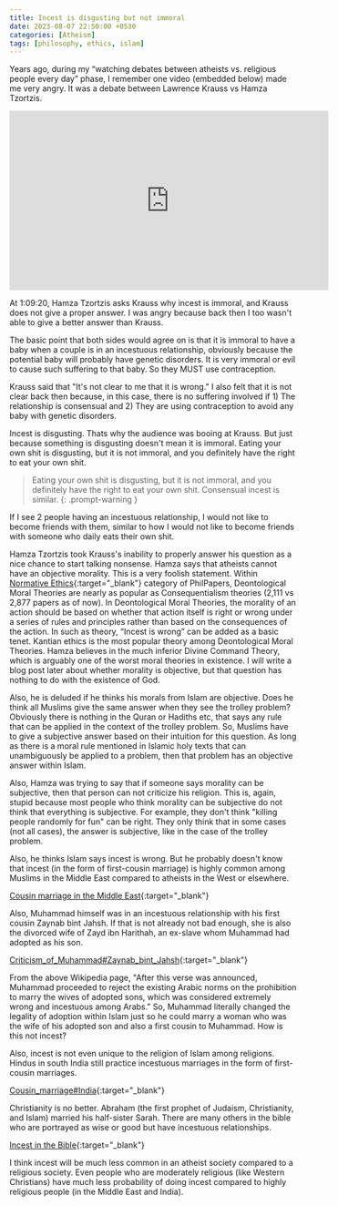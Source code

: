 ```yaml
---
title: Incest is disgusting but not immoral
date: 2023-08-07 22:50:00 +0530
categories: [Atheism]
tags: [philosophy, ethics, islam]
---
```


Years ago, during my “watching debates between atheists vs. religious people every day” phase, I remember one video (embedded below) made me very angry. It was a debate between Lawrence Krauss vs Hamza Tzortzis.

<iframe width="560" height="315" src="https://www.youtube.com/embed/uSwJuOPG4FI?start=4160" title="YouTube video player" frameborder="0" allow="accelerometer; autoplay; clipboard-write; encrypted-media; gyroscope; picture-in-picture; web-share" allowfullscreen></iframe>

At 1:09:20, Hamza Tzortzis asks Krauss why incest is immoral, and Krauss does not give a proper answer. I was angry because back then I too wasn't able to give a better answer than Krauss.

The basic point that both sides would agree on is that it is immoral to have a baby when a couple is in an incestuous relationship, obviously because the potential baby will probably have genetic disorders. It is very immoral or evil to cause such suffering to that baby. So they MUST use contraception.

Krauss said that "It's not clear to me that it is wrong." I also felt that it is not clear back then because, in this case, there is no suffering involved if 1) The relationship is consensual and 2) They are using contraception to avoid any baby with genetic disorders.

Incest is disgusting. Thats why the audience was booing at Krauss. But just because something is disgusting doesn't mean it is immoral. Eating your own shit is disgusting, but it is not immoral, and you definitely have the right to eat your own shit.

> Eating your own shit is disgusting, but it is not immoral, and you definitely have the right to eat your own shit. Consensual incest is similar.
{: .prompt-warning }

If I see 2 people having an incestuous relationship, I would not like to become friends with them, similar to how I would not like to become friends with someone who daily eats their own shit.

Hamza Tzortzis took Krauss's inability to properly answer his question as a nice chance to start talking nonsense. Hamza says that atheists cannot have an objective morality. This is a very foolish statement. Within [Normative Ethics](https://philpapers.org/browse/normative-ethics){:target="_blank"} category of PhilPapers, Deontological Moral Theories are nearly as popular as Consequentialism theories (2,111 vs 2,877 papers as of now). In Deontological Moral Theories, the morality of an action should be based on whether that action itself is right or wrong under a series of rules and principles rather than based on the consequences of the action. In such as theory, “Incest is wrong” can be added as a basic tenet. Kantian ethics is the most popular theory among Deontological Moral Theories. Hamza believes in the much inferior Divine Command Theory, which is arguably one of the worst moral theories in existence. I will write a blog post later about whether morality is objective, but that question has nothing to do with the existence of God.

Also, he is deluded if he thinks his morals from Islam are objective. Does he think all Muslims give the same answer when they see the trolley problem? Obviously there is nothing in the Quran or Hadiths etc, that says any rule that can be applied in the context of the trolley problem. So, Muslims have to give a subjective answer based on their intuition for this question. As long as there is a moral rule mentioned in Islamic holy texts that can unambiguously be applied to a problem, then that problem has an objective answer within Islam.

Also, Hamza was trying to say that if someone says morality can be subjective, then that person can not criticize his religion. This is, again, stupid because most people who think morality can be subjective do not think that everything is subjective. For example, they don't think "killing people randomly for fun" can be right. They only think that in some cases (not all cases), the answer is subjective, like in the case of the trolley problem.

Also, he thinks Islam says incest is wrong. But he probably doesn't know that incest (in the form of first-cousin marriage) is highly common among Muslims in the Middle East compared to atheists in the West or elsewhere.

[Cousin marriage in the Middle East](https://en.wikipedia.org/wiki/Cousin_marriage_in_the_Middle_East){:target="_blank"}

Also, Muhammad himself was in an incestuous relationship with his first cousin Zaynab bint Jahsh. If that is not already not bad enough, she is also the divorced wife of Zayd ibn Harithah, an ex-slave whom Muhammad had adopted as his son. 

[Criticism_of_Muhammad#Zaynab_bint_Jahsh](https://en.wikipedia.org/wiki/Criticism_of_Muhammad#Zaynab_bint_Jahsh){:target="_blank"}

From the above Wikipedia page, "After this verse was announced, Muhammad proceeded to reject the existing Arabic norms on the prohibition to marry the wives of adopted sons, which was considered extremely wrong and incestuous among Arabs." So, Muhammad literally changed the legality of adoption within Islam just so he could marry a woman who was the wife of his adopted son and also a first cousin to Muhammad. How is this not incest?

Also, incest is not even unique to the religion of Islam among religions. Hindus in south India still practice incestuous marriages in the form of first-cousin marriages.

[Cousin_marriage#India](https://en.wikipedia.org/wiki/Cousin_marriage#India){:target="_blank"}

Christianity is no better. Abraham (the first prophet of Judaism, Christianity, and Islam) married his half-sister Sarah. There are many others in the bible who are portrayed as wise or good but have incestuous relationships.

[Incest in the Bible](https://en.wikipedia.org/wiki/Incest_in_the_Bible){:target="_blank"}

I think incest will be much less common in an atheist society compared to a religious society. Even people who are moderately religious (like Western Christians) have much less probability of doing incest compared to highly religious people (in the Middle East and India).